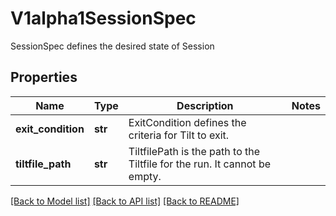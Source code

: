 # V1alpha1SessionSpec

SessionSpec defines the desired state of Session
## Properties
Name | Type | Description | Notes
------------ | ------------- | ------------- | -------------
**exit_condition** | **str** | ExitCondition defines the criteria for Tilt to exit. | 
**tiltfile_path** | **str** | TiltfilePath is the path to the Tiltfile for the run. It cannot be empty. | 

[[Back to Model list]](../README.md#documentation-for-models) [[Back to API list]](../README.md#documentation-for-api-endpoints) [[Back to README]](../README.md)


